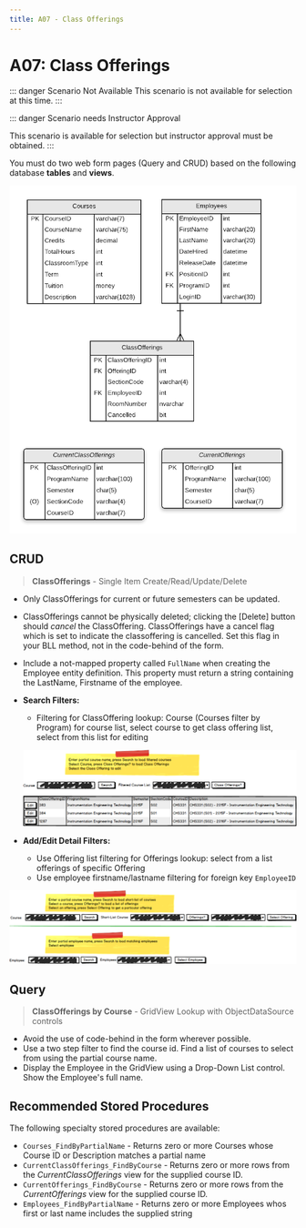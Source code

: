 ```yaml
---
title: A07 - Class Offerings
---
```

# A07: Class Offerings

::: danger Scenario Not Available
This scenario is not available for selection at this time.
:::

::: danger Scenario needs Instructor Approval 

This scenario is available for selection but instructor approval must be obtained.
:::

You must do two web form pages (Query and CRUD) based on the following database **tables** and **views**.

![ERD for A07](./A07.png)

## CRUD

> **ClassOfferings** - Single Item Create/Read/Update/Delete

- Only ClassOfferings for current or future semesters can be updated.
- ClassOfferings cannot be physically deleted; clicking the [Delete] button should *cancel* the ClassOffering. ClassOfferings have a cancel flag which is set to indicate the classoffering is cancelled. Set this flag in your BLL method, not in the code-behind of the form.
- Include a not-mapped property called `FullName` when creating the Employee entity definition. This property must return a string containing the LastName, Firstname of the employee.
- **Search Filters:**
  - Filtering for ClassOffering lookup: Course (Courses filter by Program) for course list, select course to get class offering list, select from this list for editing
  
  ![Form A Search Filter](./A07MockupSearch.png)
  
- **Add/Edit Detail Filters:**
  - Use Offering list filtering for Offerings lookup: select from a list offerings of specific Offering
  - Use employee firstname/lastname filtering for foreign key `EmployeeID`

![Form A Search Filter](./A07MockupFilters.png)

## Query

> **ClassOfferings by Course** - GridView Lookup with ObjectDataSource controls

- Avoid the use of code-behind in the form wherever possible.
- Use a two step filter to find the course id. Find a list of courses to select from using the partial course name.
- Display the Employee in the GridView using a Drop-Down List control. Show the Employee's full name.

## Recommended Stored Procedures

The following specialty stored procedures are available:

- `Courses_FindByPartialName` - Returns zero or more Courses whose Course ID or Description matches a partial name
- `CurrentClassOfferings_FindByCourse` - Returns zero or more rows from the *CurrentClassOfferings* view for the supplied course ID.
- `CurrentOfferings_FindByCourse` - Returns zero or more rows from the *CurrentOfferings* view for the supplied course ID.
- `Employees_FindByPartialName` - Returns zero or more Employees whos first or last name includes the supplied string
